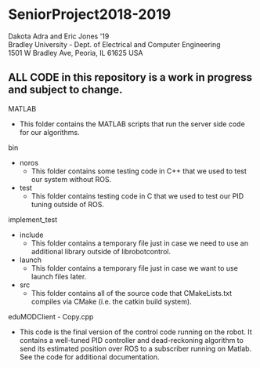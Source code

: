 # SeniorProject2018-2019

Dakota Adra and Eric Jones '19<br>
Bradley University - Dept. of Electrical and Computer Engineering<br>
1501 W Bradley Ave, Peoria, IL 61625 USA<br>

## ALL CODE in this repository is a work in progress and subject to change.<br>

MATLAB
* This folder contains the MATLAB scripts that run the server side code for our algorithms.

bin
* noros
  * This folder contains some testing code in C++ that we used to test our system without ROS.
* test
  * This folder contains testing code in C that we used to test our PID tuning outside of ROS.

implement_test
* include
  * This folder contains a temporary file just in case we need to use an additional library outside of librobotcontrol.
* launch
  * This folder contains a temporary file just in case we want to use launch files later.
* src
  * This folder contains all of the source code that CMakeLists.txt compiles via CMake (i.e. the catkin build system).
    
eduMODClient - Copy.cpp<br>
* This code is the final version of the control code running on the robot. It contains a well-tuned PID controller and dead-reckoning algorithm to send its estimated position over ROS to a subscriber running on Matlab. See the code for additional documentation. 
